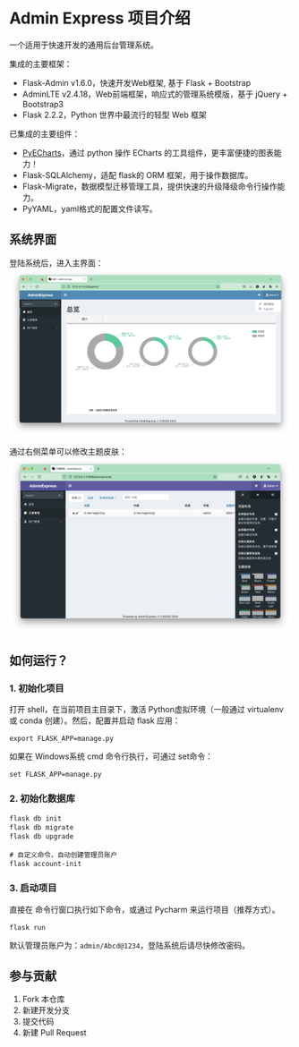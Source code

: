 Admin Express 项目介绍
==============
一个适用于快速开发的通用后台管理系统。

集成的主要框架：
 - Flask-Admin v1.6.0，快速开发Web框架, 基于 Flask + Bootstrap
 - AdminLTE v2.4.18，Web前端框架，响应式的管理系统模版，基于 jQuery + Bootstrap3
 - Flask 2.2.2，Python 世界中最流行的轻型 Web 框架

已集成的主要组件：
 - [PyECharts](https://github.com/pyecharts/pyecharts)，通过 python 操作 ECharts 的工具组件，更丰富便捷的图表能力！
 - Flask-SQLAlchemy，适配 flask的 ORM 框架，用于操作数据库。
 - Flask-Migrate，数据模型迁移管理工具，提供快速的升级降级命令行操作能力。
 - PyYAML，yaml格式的配置文件读写。

## 系统界面
登陆系统后，进入主界面：
![系统主界面](screenshot-index.png)

通过右侧菜单可以修改主题皮肤：
![右侧菜单界面](screenshot-right-panel.png)

## 如何运行？

### 1. 初始化项目
打开 shell，在当前项目主目录下，激活 Python虚拟环境（一般通过 virtualenv 或 conda 创建）。然后，配置并启动 flask 应用：

```shell
export FLASK_APP=manage.py
```
如果在 Windows系统 cmd 命令行执行，可通过 set命令：
```shell
set FLASK_APP=manage.py
```

### 2. 初始化数据库
```shell
flask db init
flask db migrate
flask db upgrade

# 自定义命令，自动创建管理员账户
flask account-init
```

### 3. 启动项目
直接在 命令行窗口执行如下命令，或通过 Pycharm 来运行项目（推荐方式）。
```shell
flask run
```
默认管理员账户为：```admin/Abcd@1234```，登陆系统后请尽快修改密码。


## 参与贡献

1.  Fork 本仓库
2.  新建开发分支
3.  提交代码
4.  新建 Pull Request

